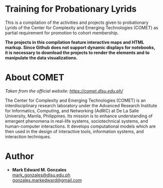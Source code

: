 # Training for Probationary Lyrids

This is a compilation of the activities and projects given to probationary Lyrids of the Center for Complexity and Emerging Technologies (COMET) as partial requirement for promotion to cohort membership. 

**The projects in this compilation feature interactive maps and HTML markup. Since Github does not support dynamic displays for notebooks, it is necessary to download the projects to render the elements and to manipulate the data visualizations.**

# About COMET

*Taken from the official website: https://comet.dlsu.edu.ph/*

The Center for Complexity and Emerging Technologies (COMET) is an interdisciplinary research laboratory under the Advanced Research Institute for Informatics, Computing, and Networking (AdRIC) at De La Salle University, Manila, Philippines. Its mission is to enhance understanding of emergent phenomena in real-life systems, sociotechnical systems, and human-computer interactions. It develops computational models which are then used in the design of interactive tools, information systems, and interaction techniques.

# Author
- **Mark Edward M. Gonzales** <br/>
  mark_gonzales@dlsu.edu.ph <br/>
  gonzales.markedward@gmail.com

